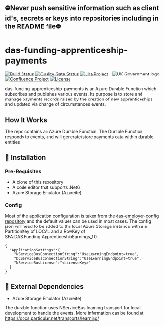 ## ⛔Never push sensitive information such as client id's, secrets or keys into repositories including in the README file⛔

# das-funding-apprenticeship-payments

<img src="https://avatars.githubusercontent.com/u/9841374?s=200&v=4" align="right" alt="UK Government logo">

[![Build Status](https://dev.azure.com/sfa-gov-uk/Digital%20Apprenticeship%20Service/_apis/build/status/das-funding-apprenticeship-payments?branchName=master)](https://dev.azure.com/sfa-gov-uk/Digital%20Apprenticeship%20Service/_build/latest?definitionId=3217&branchName=master)
[![Quality Gate Status](https://sonarcloud.io/api/project_badges/measure?project=SkillsFundingAgency_das-funding-apprenticeship-payments&metric=alert_status)](https://sonarcloud.io/dashboard?id=SkillsFundingAgency_das-funding-apprenticeship-payments)
[![Jira Project](https://img.shields.io/badge/Jira-Project-blue)](https://skillsfundingagency.atlassian.net/jira/software/c/projects/FLP/boards/753)
[![Confluence Project](https://img.shields.io/badge/Confluence-Project-blue)](https://skillsfundingagency.atlassian.net/wiki/spaces/NDL/pages/3480354918/Flexible+Payments+Models)
[![License](https://img.shields.io/badge/license-MIT-lightgrey.svg?longCache=true&style=flat-square)](https://en.wikipedia.org/wiki/MIT_License)

das-funding-apprenticeship-payments is an Azure Durable Function which subscribes and publishes various events. Its purpose is to store and manage payments records raised by the creation of new apprenticeships and updated via change of circumstances events.


## How It Works

The repo contains an Azure Durable Function.
The Durable Function responds to events, and will generate/store payments data within durable entities

## 🚀 Installation

### Pre-Requisites

* A clone of this repository
* A code editor that supports .Net6
* Azure Storage Emulator (Azureite)

### Config

Most of the application configuration is taken from the [das-employer-config repository](https://github.com/SkillsFundingAgency/das-employer-config) and the default values can be used in most cases.  The config json will need to be added to the local Azure Storage instance with a a PartitionKey of LOCAL and a RowKey of SFA.DAS.Funding.ApprenticeshipEarnings_1.0.

```
{
  "ApplicationSettings":{
    "NServiceBusConnectionString":"UseLearningEndpoint=true",
    "DCServiceBusConnectionString":"UseLearningEndpoint=true",
    "NServiceBusLicense":"<LicenseKey>"
  }
}
```

## 🔗 External Dependencies

* Azure Storage Emulator (Azureite)

The durable function uses NServiceBus learning transport for local development to handle the events. More information can be found at https://docs.particular.net/transports/learning/